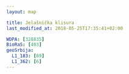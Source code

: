 ```yaml
---
layout: map

title: Jelašnička klisura
last_modified_at: 2018-05-25T17:35:41+02:00

WDPA: [328835]
BioRaS: [403]
geoSrbija:
  L1_183: [89]
  L1_362: [6]
---
```

